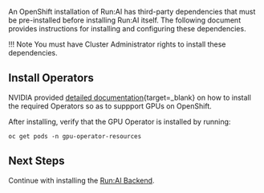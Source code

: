 
An OpenShift installation of Run:AI has third-party dependencies that must be pre-installed before installing Run:AI itself. The following document provides instructions for installing and configuring these dependencies.

!!! Note
    You must have Cluster Administrator rights to install these dependencies. 

## Install Operators 

NVIDIA provided [detailed documentation](https://docs.nvidia.com/datacenter/cloud-native/openshift/introduction.html){target=_blank} on how to install the required Operators so as to suppport GPUs on OpenShift. 

After installing, verify that the GPU Operator is installed by running:

```
oc get pods -n gpu-operator-resources
```


## Next Steps

Continue with installing the [Run:AI Backend](backend.md).
